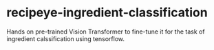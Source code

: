 # recipeye-ingredient-classification
Hands on pre-trained Vision Transformer to fine-tune it for the task of ingredient calssification using tensorflow.
